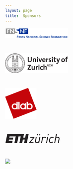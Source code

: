 ```yaml
---
layout: page
title:  Sponsors
---
```


[<img src="/assets/image/SNF_LOGO.png" width="40%" />](http://www.snf.ch/en/Pages/default.aspx)

<br/>

[<img src="/assets/image/UZH_LOGO.png" width="40%" />](https://www.uzh.ch/en.html)

<!--<br/>

[<img src="/assets/image/URPPSN_LOGO.png" width="40%" />](https://www.socialnetworks.uzh.ch/en.html)-->

<br/>

[<img src="/assets/image/DLAB_LOGO.png" width="20%" />](https://dlab.epfl.ch)

<br/>

[<img src="/assets/image/ETH_LOGO.png" width="35%" />](https://ethz.ch/en.html)

<br/>

[<img src="/assets/image/LOGO_frontiers_Gray.png" width="20%" />](https://ethz.ch/en.html)
